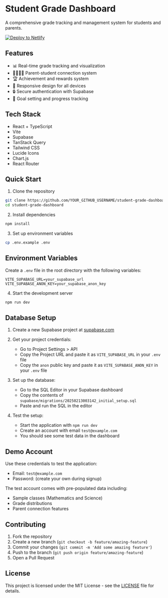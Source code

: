 # Student Grade Dashboard

A comprehensive grade tracking and management system for students and parents.

[![Deploy to Netlify](https://www.netlify.com/img/deploy/button.svg)](https://app.netlify.com/start/deploy?repository=https://github.com/YOUR_GITHUB_USERNAME/student-grade-dashboard)

## Features

- 📊 Real-time grade tracking and visualization
- 👨‍👩‍👧‍👦 Parent-student connection system
- 🏆 Achievement and rewards system
- 📱 Responsive design for all devices
- 🔒 Secure authentication with Supabase
- 🎯 Goal setting and progress tracking

## Tech Stack

- React + TypeScript
- Vite
- Supabase
- TanStack Query
- Tailwind CSS
- Lucide Icons
- Chart.js
- React Router

## Quick Start

1. Clone the repository
```bash
git clone https://github.com/YOUR_GITHUB_USERNAME/student-grade-dashboard.git
cd student-grade-dashboard
```

2. Install dependencies
```bash
npm install
```

3. Set up environment variables
```bash
cp .env.example .env
```

## Environment Variables

Create a `.env` file in the root directory with the following variables:

```env
VITE_SUPABASE_URL=your_supabase_url
VITE_SUPABASE_ANON_KEY=your_supabase_anon_key
```

4. Start the development server
```bash
npm run dev
```



## Database Setup

1. Create a new Supabase project at [supabase.com](https://supabase.com)

2. Get your project credentials:
   - Go to Project Settings > API
   - Copy the Project URL and paste it as `VITE_SUPABASE_URL` in your `.env` file
   - Copy the `anon` public key and paste it as `VITE_SUPABASE_ANON_KEY` in your `.env` file

3. Set up the database:
   - Go to the SQL Editor in your Supabase dashboard
   - Copy the contents of `supabase/migrations/20250213003142_initial_setup.sql`
   - Paste and run the SQL in the editor

4. Test the setup:
   - Start the application with `npm run dev`
   - Create an account with email `test@example.com`
   - You should see some test data in the dashboard

## Demo Account

Use these credentials to test the application:
- Email: `test@example.com`
- Password: (create your own during signup)

The test account comes with pre-populated data including:
- Sample classes (Mathematics and Science)
- Grade distributions
- Parent connection features

## Contributing

1. Fork the repository
2. Create a new branch (`git checkout -b feature/amazing-feature`)
3. Commit your changes (`git commit -m 'Add some amazing feature'`)
4. Push to the branch (`git push origin feature/amazing-feature`)
5. Open a Pull Request

## License

This project is licensed under the MIT License - see the [LICENSE](LICENSE) file for details.